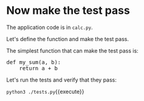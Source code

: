 Now make the test pass
======================

The application code is in `calc.py`.  

Let's define the function and make the test pass.

The simplest function that can make the test pass is:

<pre class="file" data-filename="calc.py" data-target="replace">
def my_sum(a, b):
    return a + b
</pre>

Let's run the tests and verify that they pass:

`python3 ./tests.py`{{execute}}
